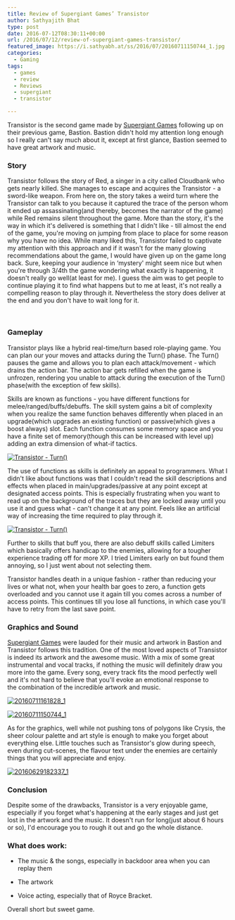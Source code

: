 ```yaml
---
title: Review of Supergiant Games’ Transistor
author: Sathyajith Bhat
type: post
date: 2016-07-12T08:30:11+00:00
url: /2016/07/12/review-of-supergiant-games-transistor/
featured_image: https://i.sathyabh.at/ss/2016/07/20160711150744_1.jpg
categories:
  - Gaming
tags:
  - games
  - review
  - Reviews
  - supergiant
  - transistor

---
```

Transistor is the second game made by <a href="https://www.supergiantgames.com/" target="_blank">Supergiant Games</a> following up on their previous game, Bastion. Bastion didn't hold my attention long enough so I really can't say much about it, except at first glance, Bastion seemed to have great artwork and music.

### Story

Transistor follows the story of Red, a singer in a city called Cloudbank who gets nearly killed. She manages to escape and acquires the Transistor - a sword-like weapon. From here on, the story takes a weird turn where the Transistor can talk to you because it captured the trace of the person whom it ended up assassinating(and thereby, becomes the narrator of the game) while Red remains silent throughout the game. More than the story, it's the way in which it's delivered is something that I didn't like - till almost the end of the game, you're moving on jumping from place to place for some reason why you have no idea. While many liked this, Transistor failed to captivate my attention with this approach and if it wasn't for the many glowing recommendations about the game, I would have given up on the game long back. Sure, keeping your audience in &#8216;mystery' might seem nice but when you're through 3/4th the game wondering what exactly is happening, it doesn't really go well(at least for me). I guess the aim was to get people to continue playing it to find what happens but to me at least, it's not really a compelling reason to play through it. Nevertheless the story does deliver at the end and you don't have to wait long for it.

&nbsp;

### Gameplay

Transistor plays like a hybrid real-time/turn based role-playing game. You can plan our your moves and attacks during the Turn() phase. The Turn() pauses the game and allows you to plan each attack/movement - which drains the action bar. The action bar gets refilled when the game is unfrozen, rendering you unable to attack during the execution of the Turn() phase(with the exception of few skills).

Skills are known as functions - you have different functions for melee/ranged/buffs/debuffs. The skill system gains a bit of complexity when you realize the same function behaves differently when placed in an upgrade(which upgrades an existing function) or passive(which gives a boost always) slot. Each function consumes some memory space and you have a finite set of memory(though this can be increased with level up) adding an extra dimension of what-if tactics.

[<img class="aligncenter size-full wp-image-1443" src="https://i.sathyabh.at/ss/2016/07/20160629182528_1.jpg" alt="Transistor - Turn()"   />][1]

The use of functions as skills is definitely an appeal to programmers. What I didn't like about functions was that I couldn't read the skill descriptions and effects when placed in main/upgrades/passive at any point except at designated access points. This is especially frustrating when you want to read up on the background of the traces but they are locked away until you use it and guess what - can't change it at any point. Feels like an artificial way of increasing the time required to play through it.

[<img class="aligncenter size-full wp-image-1444" src="https://i.sathyabh.at/ss/2016/07/20160630235158_1.jpg" alt="Transistor - Turn()"   />][2]

Further to skills that buff you, there are also debuff skills called Limiters which basically offers handicap to the enemies, allowing for a tougher experience trading off for more XP. I tried Limiters early on but found them annoying, so I just went about not selecting them.

Transistor handles death in a unique fashion - rather than reducing your lives or what not, when your health bar goes to zero, a function gets overloaded and you cannot use it again till you comes across a number of access points. This continues till you lose all functions, in which case you'll have to retry from the last save point.

### Graphics and Sound

[Supergiant Games][3] were lauded for their music and artwork in Bastion and Transistor follows this tradition. One of the most loved aspects of Transistor is indeed its artwork and the awesome music. With a mix of some great instrumental and vocal tracks, if nothing the music will definitely draw you more into the game. Every song, every track fits the mood perfectly well and it's not hard to believe that you'll evoke an emotional response to the combination of the incredible artwork and music.

[<img class="aligncenter size-full wp-image-1445" src="https://i.sathyabh.at/ss/2016/07/20160711161828_1.jpg" alt="20160711161828_1"   />][4]

[<img class="aligncenter size-full wp-image-1446" src="https://i.sathyabh.at/ss/2016/07/20160711150744_1.jpg" alt="20160711150744_1"   />][5]

As for the graphics, well while not pushing tons of polygons like Crysis, the sheer colour palette and art style is enough to make you forget about everything else. Little touches such as Transistor's glow during speech, even during cut-scenes, the flavour text under the enemies are certainly things that you will appreciate and enjoy.

[<img class="aligncenter size-full wp-image-1447" src="https://i.sathyabh.at/ss/2016/07/20160629182337_1.jpg" alt="20160629182337_1"   />][6]

### Conclusion

Despite some of the drawbacks, Transistor is a very enjoyable game, especially if you forget what's happening at the early stages and just get lost in the artwork and the music. It doesn't run for long(just about 6 hours or so), I'd encourage you to rough it out and go the whole distance.

### What does work:

- The music & the songs, especially in backdoor area when you can replay them
  
- The artwork
  
- Voice acting, especially that of Royce Bracket.

Overall short but sweet game.

 [1]: https://i.sathyabh.at/ss/2016/07/20160629182528_1.jpg
 [2]: https://i.sathyabh.at/ss/2016/07/20160630235158_1.jpg
 [3]: https://www.supergiantgames.com/
 [4]: https://i.sathyabh.at/ss/2016/07/20160711161828_1.jpg
 [5]: https://i.sathyabh.at/ss/2016/07/20160711150744_1.jpg
 [6]: https://i.sathyabh.at/ss/2016/07/20160629182337_1.jpg
